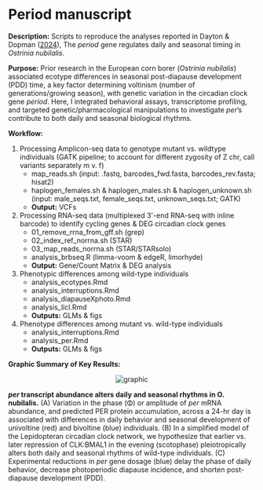 # Period manuscript

**Description:** Scripts to reproduce the analyses reported in Dayton & Dopman ([2024](https://www.biorxiv.org/content/10.1101/2024.11.02.621642v1)), The *period* gene regulates daily and seasonal timing in *Ostrinia nubilalis*.

**Purpose:** Prior research in the European corn borer (*Ostrinia nubilalis*) associated ecotype differences in seasonal post-diapause development (PDD) time, a key factor determining voltinism (number of generations/growing season), with genetic variation in the circadian clock gene *period*. Here, I integrated behavioral assays, transcriptome profiling, and targeted genetic/pharmacological manipulations to investigate *per*’s contribute to both daily and seasonal biological rhythms.

**Workflow:**
  1) Processing Amplicon-seq data to genotype mutant vs. wildtype individuals (GATK pipeline; to account for different zygosity of Z chr, call variants separately m v. f)
     - map_reads.sh (input: .fastq, barcodes_fwd.fasta, barcodes_rev.fasta; hisat2)
     - haplogen_females.sh & haplogen_males.sh & haplogen_unknown.sh (input: male_seqs.txt, female_seqs.txt, unknown_seqs.txt; GATK)
     - **Output:** VCFs
  2) Processing RNA-seq data (multiplexed 3'-end RNA-seq with inline barcode) to identify cycling genes & DEG circadian clock genes
     - 01_remove_rrna_from_gff.sh (grep)
     - 02_index_ref_norrna.sh (STAR)
     - 03_map_reads_norrna.sh (STAR/STARsolo) 
     - analysis_brbseq.R (limma-voom & edgeR, limorhyde)
     - **Output:** Gene/Count Matrix & DEG analysis
  3) Phenotypic differences among wild-type individuals
     - analysis_ecotypes.Rmd
     - analysis_interruptions.Rmd
     - analysis_diapauseXphoto.Rmd
     - analysis_licl.Rmd
     - **Outputs:** GLMs & figs
  5) Phenotype differences among mutant vs. wild-type individuals
     - analysis_interruptions.Rmd
     - analysis_per.Rmd
     - **Outputs:** GLMs & figs

**Graphic Summary of Key Results:**
<p align="center">
  <img src="https://github.com/user-attachments/assets/386cc7fb-a045-4784-8357-d2b6120d4e2a" alt="graphic"/>
</p>

***per* transcript abundance alters daily and seasonal rhythms in O. nubilalis.** (A) Variation in the phase (Φ) or amplitude of *per* mRNA abundance, and predicted PER protein accumulation, across a 24-hr day is associated with differences in daily behavior and seasonal development of univoltine (red) and bivoltine (blue) individuals. (B) In a simplified model of the Lepidopteran circadian clock network, we hypothesize that earlier vs. later repression of CLK:BMAL1 in the evening (scotophase) pleiotropically alters both daily and seasonal rhythms of wild-type individuals. (C) Experimental reductions in *per* gene dosage (blue) delay the phase of daily behavior, decrease photoperiodic diapause incidence, and shorten post-diapause development (PDD).     
